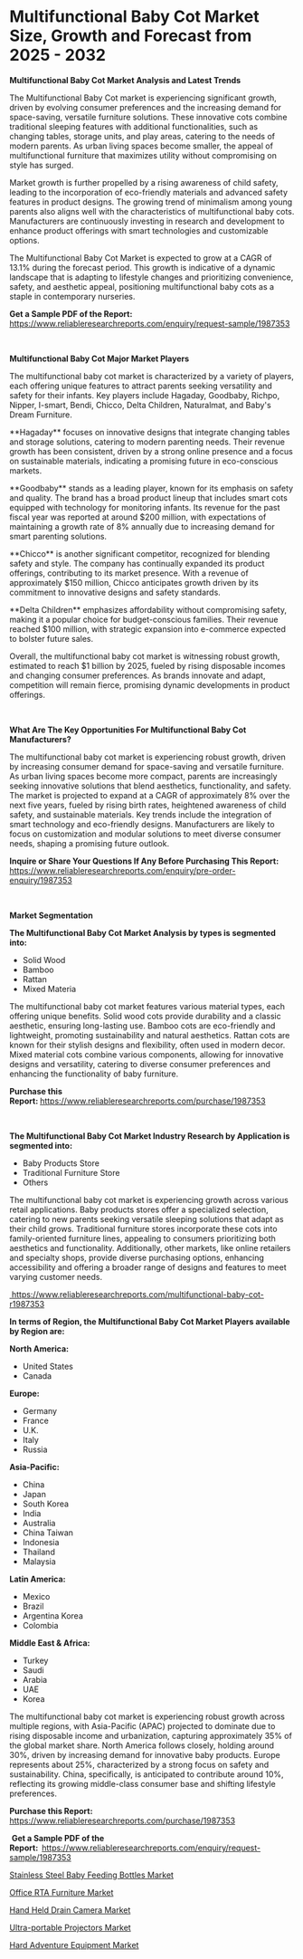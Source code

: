 <p><h1>Multifunctional Baby Cot Market Size, Growth and Forecast from 2025 - 2032</h1></p><p><strong>Multifunctional Baby Cot Market Analysis and Latest Trends</strong></p>
<p><p>The Multifunctional Baby Cot market is experiencing significant growth, driven by evolving consumer preferences and the increasing demand for space-saving, versatile furniture solutions. These innovative cots combine traditional sleeping features with additional functionalities, such as changing tables, storage units, and play areas, catering to the needs of modern parents. As urban living spaces become smaller, the appeal of multifunctional furniture that maximizes utility without compromising on style has surged.</p><p>Market growth is further propelled by a rising awareness of child safety, leading to the incorporation of eco-friendly materials and advanced safety features in product designs. The growing trend of minimalism among young parents also aligns well with the characteristics of multifunctional baby cots. Manufacturers are continuously investing in research and development to enhance product offerings with smart technologies and customizable options.</p><p>The Multifunctional Baby Cot Market is expected to grow at a CAGR of 13.1% during the forecast period. This growth is indicative of a dynamic landscape that is adapting to lifestyle changes and prioritizing convenience, safety, and aesthetic appeal, positioning multifunctional baby cots as a staple in contemporary nurseries.</p></p>
<p><strong>Get a Sample PDF of the Report:&nbsp;</strong> <a href="https://www.reliableresearchreports.com/enquiry/request-sample/1987353?utm_campaign=9&utm_medium=2&utm_source=Github&utm_content=ia&utm_term=10022025&utm_id=multifunctional-baby-cot">https://www.reliableresearchreports.com/enquiry/request-sample/1987353</a></p>
<p>&nbsp;</p>
<p><strong>Multifunctional Baby Cot Major Market Players</strong></p>
<p><p>The multifunctional baby cot market is characterized by a variety of players, each offering unique features to attract parents seeking versatility and safety for their infants. Key players include Hagaday, Goodbaby, Richpo, Nipper, I-smart, Bendi, Chicco, Delta Children, Naturalmat, and Baby's Dream Furniture.</p><p>**Hagaday** focuses on innovative designs that integrate changing tables and storage solutions, catering to modern parenting needs. Their revenue growth has been consistent, driven by a strong online presence and a focus on sustainable materials, indicating a promising future in eco-conscious markets.</p><p>**Goodbaby** stands as a leading player, known for its emphasis on safety and quality. The brand has a broad product lineup that includes smart cots equipped with technology for monitoring infants. Its revenue for the past fiscal year was reported at around $200 million, with expectations of maintaining a growth rate of 8% annually due to increasing demand for smart parenting solutions.</p><p>**Chicco** is another significant competitor, recognized for blending safety and style. The company has continually expanded its product offerings, contributing to its market presence. With a revenue of approximately $150 million, Chicco anticipates growth driven by its commitment to innovative designs and safety standards.</p><p>**Delta Children** emphasizes affordability without compromising safety, making it a popular choice for budget-conscious families. Their revenue reached $100 million, with strategic expansion into e-commerce expected to bolster future sales.</p><p>Overall, the multifunctional baby cot market is witnessing robust growth, estimated to reach $1 billion by 2025, fueled by rising disposable incomes and changing consumer preferences. As brands innovate and adapt, competition will remain fierce, promising dynamic developments in product offerings.</p></p>
<p>&nbsp;</p>
<p><strong>What Are The Key Opportunities For Multifunctional Baby Cot Manufacturers?</strong></p>
<p><p>The multifunctional baby cot market is experiencing robust growth, driven by increasing consumer demand for space-saving and versatile furniture. As urban living spaces become more compact, parents are increasingly seeking innovative solutions that blend aesthetics, functionality, and safety. The market is projected to expand at a CAGR of approximately 8% over the next five years, fueled by rising birth rates, heightened awareness of child safety, and sustainable materials. Key trends include the integration of smart technology and eco-friendly designs. Manufacturers are likely to focus on customization and modular solutions to meet diverse consumer needs, shaping a promising future outlook.</p></p>
<p><strong>Inquire or Share Your Questions If Any Before Purchasing This Report:</strong> <a href="https://www.reliableresearchreports.com/enquiry/pre-order-enquiry/1987353?utm_campaign=9&utm_medium=2&utm_source=Github&utm_content=ia&utm_term=10022025&utm_id=multifunctional-baby-cot">https://www.reliableresearchreports.com/enquiry/pre-order-enquiry/1987353</a></p>
<p>&nbsp;</p>
<p><strong>Market Segmentation</strong></p>
<p><strong>The Multifunctional Baby Cot Market Analysis by types is segmented into:</strong></p>
<p><ul><li>Solid Wood</li><li>Bamboo</li><li>Rattan</li><li>Mixed Materia</li></ul></p>
<p><p>The multifunctional baby cot market features various material types, each offering unique benefits. Solid wood cots provide durability and a classic aesthetic, ensuring long-lasting use. Bamboo cots are eco-friendly and lightweight, promoting sustainability and natural aesthetics. Rattan cots are known for their stylish designs and flexibility, often used in modern decor. Mixed material cots combine various components, allowing for innovative designs and versatility, catering to diverse consumer preferences and enhancing the functionality of baby furniture.</p></p>
<p><strong>Purchase this Report:&nbsp;</strong><a href="https://www.reliableresearchreports.com/purchase/1987353?utm_campaign=9&utm_medium=2&utm_source=Github&utm_content=ia&utm_term=10022025&utm_id=multifunctional-baby-cot">https://www.reliableresearchreports.com/purchase/1987353</a></p>
<p>&nbsp;</p>
<p><strong>The Multifunctional Baby Cot Market Industry Research by Application is segmented into:</strong></p>
<p><ul><li>Baby Products Store</li><li>Traditional Furniture Store</li><li>Others</li></ul></p>
<p><p>The multifunctional baby cot market is experiencing growth across various retail applications. Baby products stores offer a specialized selection, catering to new parents seeking versatile sleeping solutions that adapt as their child grows. Traditional furniture stores incorporate these cots into family-oriented furniture lines, appealing to consumers prioritizing both aesthetics and functionality. Additionally, other markets, like online retailers and specialty shops, provide diverse purchasing options, enhancing accessibility and offering a broader range of designs and features to meet varying customer needs.</p></p>
<p><a href="https://www.reliableresearchreports.com/multifunctional-baby-cot-r1987353?utm_campaign=9&utm_medium=2&utm_source=Github&utm_content=ia&utm_term=10022025&utm_id=multifunctional-baby-cot">&nbsp;https://www.reliableresearchreports.com/multifunctional-baby-cot-r1987353</a></p>
<p><strong>In terms of Region, the Multifunctional Baby Cot Market Players available by Region are:</strong></p>
<p>
    <p> <strong> North America: </strong>
        <ul>
            <li>United States</li>
            <li>Canada</li>
        </ul>
        </p> 
    <p> <strong> Europe: </strong>
        <ul>
            <li>Germany</li>
            <li>France</li>
            <li>U.K.</li>
            <li>Italy</li>
            <li>Russia</li>
        </ul>
        </p> 
    <p> <strong> Asia-Pacific: </strong>
        <ul>
            <li>China</li>
            <li>Japan</li>
            <li>South Korea</li>
            <li>India</li>
            <li>Australia</li>
            <li>China Taiwan</li>
            <li>Indonesia</li>
            <li>Thailand</li>
            <li>Malaysia</li>
        </ul>
        </p> 
    <p> <strong> Latin America: </strong>
        <ul>
            <li>Mexico</li>
            <li>Brazil</li>
            <li>Argentina Korea</li>
            <li>Colombia</li>
        </ul>
        </p> 
    <p> <strong> Middle East & Africa: </strong>
        <ul>
            <li>Turkey</li>
            <li>Saudi</li>
            <li>Arabia</li>
            <li>UAE</li>
            <li>Korea</li>
        </ul>
    </p>
    </p>
<p><p>The multifunctional baby cot market is experiencing robust growth across multiple regions, with Asia-Pacific (APAC) projected to dominate due to rising disposable income and urbanization, capturing approximately 35% of the global market share. North America follows closely, holding around 30%, driven by increasing demand for innovative baby products. Europe represents about 25%, characterized by a strong focus on safety and sustainability. China, specifically, is anticipated to contribute around 10%, reflecting its growing middle-class consumer base and shifting lifestyle preferences.</p></p>
<p><strong>Purchase this Report: </strong><a href="https://www.reliableresearchreports.com/purchase/1987353?utm_campaign=9&utm_medium=2&utm_source=Github&utm_content=ia&utm_term=10022025&utm_id=multifunctional-baby-cot">https://www.reliableresearchreports.com/purchase/1987353</a></p>
<p>&nbsp;<strong>Get a Sample PDF of the Report:&nbsp;&nbsp;</strong><a href="https://www.reliableresearchreports.com/enquiry/request-sample/1987353?utm_campaign=9&utm_medium=2&utm_source=Github&utm_content=ia&utm_term=10022025&utm_id=multifunctional-baby-cot">https://www.reliableresearchreports.com/enquiry/request-sample/1987353</a></p>
<p><strong></strong></p>
<p><p><a href="https://github.com/organophelia8282/Market-Research-Report-List-1/blob/main/stainless-steel-baby-feeding-bottles-market.md?utm_campaign=9&utm_medium=2&utm_source=Github&utm_content=ia&utm_term=10022025&utm_id=multifunctional-baby-cot">Stainless Steel Baby Feeding Bottles Market</a></p><p><a href="https://github.com/jamastodola515/Market-Research-Report-List-1/blob/main/office-rta-furniture-market.md?utm_campaign=9&utm_medium=2&utm_source=Github&utm_content=ia&utm_term=10022025&utm_id=multifunctional-baby-cot">Office RTA Furniture Market</a></p><p><a href="https://github.com/savannabyun726/Market-Research-Report-List-1/blob/main/hand-held-drain-camera-market.md?utm_campaign=9&utm_medium=2&utm_source=Github&utm_content=ia&utm_term=10022025&utm_id=multifunctional-baby-cot">Hand Held Drain Camera Market</a></p><p><a href="https://github.com/iwciasylvya/Market-Research-Report-List-1/blob/main/ultra-portable-projectors-market.md?utm_campaign=9&utm_medium=2&utm_source=Github&utm_content=ia&utm_term=10022025&utm_id=multifunctional-baby-cot">Ultra-portable Projectors Market</a></p><p><a href="https://github.com/buqjavesora/Market-Research-Report-List-1/blob/main/hard-adventure-equipment-market.md?utm_campaign=9&utm_medium=2&utm_source=Github&utm_content=ia&utm_term=10022025&utm_id=multifunctional-baby-cot">Hard Adventure Equipment Market</a></p></p>